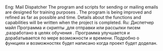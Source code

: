 Eng:
Mail Dispatcher
The program and scripts for sending or mailing emails are designed for training purposes .
The program is being improved and refined as far as possible and time.
Details about the functions and capabilities will be written when the project is completed.
Ru:
Диспетчер майл
Программа и скрипты ,для отправки или рассылки писем ,разработано в целях обучения .
Программа улучшается и дорабатывается по мере возможности и времени.
Подробно о функциях и возможностях будет написано когда проект будет доделан.
